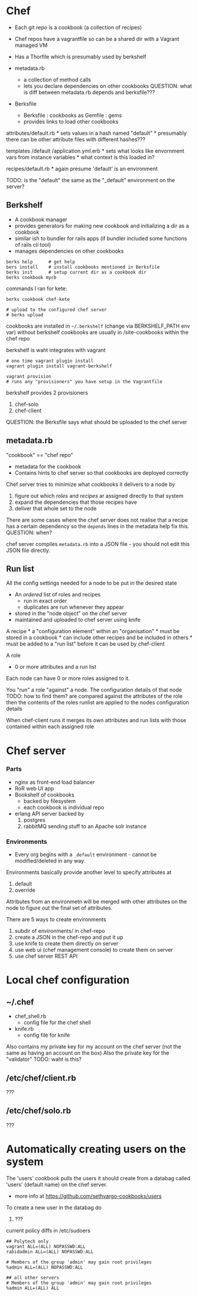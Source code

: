 # Chef

* Each git repo is a cookbook (a collection of recipes)
* Chef repos have a vagrantfile so can be a shared dir with a Vagrant managed VM
* Has a Thorfile which is presumably used by berkshelf

* metadata.rb
    * a collection of method calls
    * lets you declare dependencies on other cookbooks
        QUESTION: what is diff between metadata.rb depends and berksfile???

* Berksfile
    * Berksfile : cookbooks as Gemfile : gems
    * provides links to load other cookbooks

attributes/default.rb
    * sets values in a hash named "default"
    * presumably there can be other attribute files with different hashes???

templates
    /default
        /application.yml.erb
            * sets what looks like envornment vars from instance variables
            * what context is this loaded in?

recipes/default.rb
    * again presume 'default' is an environment


TODO: is the "default" the same as the "\_default" environment on the server?

## Berkshelf

* A cookbook manager
* provides generators for making new cookbook and initializing a dir as a cookbook
* similar ish to bundler for rails apps (if bundler included some functions of rails cli tool)
* manages dependencies on other cookbooks


```
berks help      # get help
bers install    # install cookbooks mentioned in Berksfile
berks init      # setup current dir as a cookbook dir
berks cookbook mycb
```


commands I ran for kete:
```
berks cookbook chef-kete

# upload to the configured chef server
# berks upload
```

cookbooks are installed in `~/.berkshelf` (change via BERKSHELF_PATH env var)
without berkshelf cookbooks are usually in /site-cookbooks within the chef repo

berkshelf is waht integrates with vagrant

```
# one time vagrant plugin install
vagrant plugin install vagrant-berkshelf

vagrant provision
# runs any "provisioners" you have setup in the Vagrantfile
```

berkshelf provides 2 provisioners

1. chef-solo
2. chef-client


QUESTION: the Berksfile says what should be uploaded to the chef server

## metadata.rb

"cookbook" == "chef repo"

* metadata for the cookbook
* Contains hints to chef server so that cookbooks are deployed correctly

Chef server tries to minimize what cookbooks it delivers to a node by

1. figure out which _roles_ and _recipes_ ar assigned directly to that system
2. expand the dependencies that those recipes have
3. deliver that whole set to the node

There are some cases where the chef server does not realise that a recipe has a
certain dependency so the `depends` lines in the metadata help fix this.
    QUESTION: when?

chef server compiles `metadata.rb` into a JSON file - you should not edit this
JSON file directly.

## Run list

All the config settings needed for a node to be put in the desired state

* An _ordered_ list of roles and recipes
    * run in exact order
    * duplicates are run whenever they appear
* stored in the "node object" on the chef server
* maintained and uploaded to chef server using knife

A recipe
    * a "configuration element" within an "organisation"
    * must be stored in a cookbook
    * can include other recipes and be included in others
    * must be added to a "run list" before it can be used by chef-client

A role

* 0 or more attributes and a run list

Each node can have 0 or more roles assigned to it.

You "run" a role "against" a node.
    The configuration details of that node
        TODO: how to find them?
    are compared against the attributes of the role
    then the contents of the roles runlist are applied to the nodes configuration details

When chef-client runs it merges its own attributes and run lists with those contained within each assigned role


# Chef server

### Parts

* nginx as front-end load balancer
* RoR web UI app
* Bookshelf of cookbooks
    * backed by filesystem
    * each cookbook is individual repo
* erlang API server backed by
    1. postgres
    2. rabbitMQ sending stuff to an Apache solr instance

### Environments

* Every org begins with a `_default` environment - cannot be modified/deleted in any way.

Environments basically provide another level to specify attributes at

1. default
2. override

Attributes from an environmetn will be merged with other attributes on the node
to figure out the final set of attributes.

There are 5 ways to create environments

1. subdir of environments/ in chef-repo
2. create a JSON in the chef-repo and put it up
3. use knife to create them directly on server
4. use web ui (chef management console) to create them on server
5. use chef server REST API

# Local chef configuration

## ~/.chef

* chef_shell.rb
    * config file for the chef shell
* knife.rb
    * config file for knife

Also contains my private key for my account on the chef server (not the same as having an account on the box)
Also the private key for the "validator"
    TODO: waht is this?


## /etc/chef/client.rb

???

## /etc/chef/solo.rb

???



# Automatically creating users on the system

The 'users' cookbook pulls the users it should create from a databag called
'users' (default name) on the chef server.

* more info at https://github.com/sethvargo-cookbooks/users

To create a new user in the databag do

1. ???

current policy diffs in /etc/sudoers
```
## Polytech only
vagrant ALL=(ALL) NOPASSWD:ALL
rabidadmin ALL=(ALL) NOPASSWD:ALL

# Members of the group 'admin' may gain root privileges
%admin ALL=(ALL) NOPASSWD:ALL

## all other servers
# Members of the group 'admin' may gain root privileges
%admin ALL=(ALL) ALL
```


